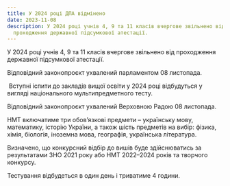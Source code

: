 ```yaml
---
title: У 2024 році ДПА відмінено
date: 2023-11-08
description: У 2024 році учнів 4, 9 та 11 класів вчергове звільнено від
  проходження державної підсумкової атестації.
---
```

У 2024 році учнів 4, 9 та 11 класів вчергове звільнено від проходження державної підсумкової атестації.

Відповідний законопроєкт ухвалений парламентом 08 листопада.

 Вступні іспити до закладів вищої освіти у 2024 році відбудуться у вигляді національного мультипредметного тесту.

Відповідний законопроєкт ухвалений Верховною Радою 08 листопада.

НМТ включатиме три обовʼязкові предмети – українську мову, математику, історію України, а також шість предметів на вибір: фізика, хімія, біологія, іноземна мова, географія, українська література.

Визначено, що конкурсний відбір до вишів буде здійснюватись за результатами ЗНО 2021 року або НМТ 2022–2024 років та творчого конкурсу.

Тестування відбудеться в один день і триватиме 4 години.